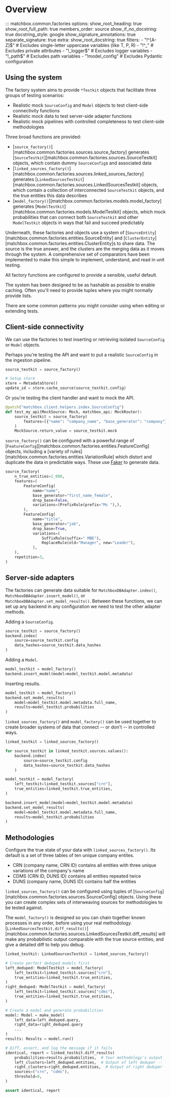 # Overview

::: matchbox.common.factories
    options:
        show_root_heading: true
        show_root_full_path: true
        members_order: source
        show_if_no_docstring: true
        docstring_style: google
        show_signature_annotations: true
        separate_signature: true
        extra:
            show_root_docstring: true
        filters:
            - "!^[A-Z]$"  # Excludes single-letter uppercase variables (like T, P, R)
            - "!^_"       # Excludes private attributes
            - "!_logger$"  # Excludes logger variables
            - "!_path$"    # Excludes path variables
            - "!model_config" # Excludes Pydantic configuration

## Using the system

The factory system aims to provide `*Testkit` objects that facilitate three groups of testing scenarios:

* Realistic mock `SourceConfig` and `Model` objects to test client-side connectivity functions
* Realistic mock data to test server-side adapter functions
* Realistic mock pipelines with controlled completeness to test client-side methodologies

Three broad functions are provided:

* [`source_factory()`][matchbox.common.factories.sources.source_factory] generates [`SourceTestkit`][matchbox.common.factories.sources.SourceTestkit] objects, which contain dummy `SourceConfig`s and associated data
* [`linked_sources_factory()`][matchbox.common.factories.sources.linked_sources_factory] generates [`LinkedSourcesTestkit`][matchbox.common.factories.sources.LinkedSourcesTestkit] objects, which contain a collection of interconnected `SourceTestkit` objects, and the true entities this data describes
* [`model_factory()`][matchbox.common.factories.models.model_factory] generates [`ModelTestkit`][matchbox.common.factories.models.ModelTestkit] objects, which mock probabilities that can connect both `SourceTestkit` and other `ModelTestkit` objects in ways that fail and succeed predictably

Underneath, these factories and objects use a system of [`SourceEntity`][matchbox.common.factories.entities.SourceEntity] and [`ClusterEntity`][matchbox.common.factories.entities.ClusterEntity]s to share data. The source is the true answer, and the clusters are the merging data as it moves through the system. A comprehensive set of comparators have been implemented to make this simple to implement, understand, and read in unit testing.

All factory functions are configured to provide a sensible, useful default.

The system has been designed to be as hashable as possible to enable caching. Often you'll need to provide tuples where you might normally provide lists.

There are some common patterns you might consider using when editing or extending tests.

## Client-side connectivity

We can use the factories to test inserting or retrieving isolated `SourceConfig` or `Model` objects.

Perhaps you're testing the API and want to put a realistic `SourceConfig` in the ingestion pipeline.

```python
source_testkit = source_factory()

# Setup store
store = MetadataStore()
update_id = store.cache_source(source_testkit.config)
```

Or you're testing the client handler and want to mock the API.

```python
@patch("matchbox.client.helpers.index.SourceConfig")
def test_my_api(MockSource: Mock, matchbox_api: MockRouter):
    source_testkit = source_factory(
        features=[{"name": "company_name", "base_generator": "company"}]
    )
    MockSource.return_value = source_testkit.mock
```

`source_factory()` can be configured with a powerful range of [`FeatureConfig`][matchbox.common.factories.entities.FeatureConfig] objects, including a [variety of rules][matchbox.common.factories.entities.VariationRule] which distort and duplicate the data in predictable ways. These use [Faker](https://faker.readthedocs.io/) to generate data.

```python
source_factory(
    n_true_entities=1_000,
    features=(
        FeatureConfig(
            name="name",
            base_generator="first_name_female",
            drop_base=False,
            variations=(PrefixRule(prefix="Ms "),),
        ),
        FeatureConfig(
            name="title",
            base_generator="job",
            drop_base=True,
            variations=(
                SuffixRule(suffix=" MBE"),
                ReplaceRule(old="Manager", new="Leader"),
            ),
    ),
    repetition=3,
)
```

## Server-side adapters

The factories can generate data suitable for `MatchboxDBAdapter.index()`, `MatchboxDBAdapter.insert_model()`, or `MatchboxDBAdapter.set_model_results()`. Between these functions, we can set up any backend in any configuration we need to test the other adapter methods.

Adding a `SourceConfig`.

```python
source_testkit = source_factory()
backend.index(
    source=source_testkit.config
    data_hashes=source_testkit.data_hashes
)
```

Adding a `Model`.

```python
model_testkit = model_factory()
backend.insert_model(model=model_testkit.model.metadata)
```

Inserting results.

```python
model_testkit = model_factory()
backend.set_model_results(
    model=model_testkit.model.metadata.full_name, 
    results=model_testkit.probabilities
)
```

`linked_sources_factory()` and `model_factory()` can be used together to create broader systems of data that connect -- or don't -- in controlled ways.

```python
linked_testkit = linked_sources_factory()

for source_testkit in linked_testkit.sources.values():
    backend.index(
        source=source_testkit.config
        data_hashes=source_testkit.data_hashes
    )

model_testkit = model_factory(
    left_testkit=linked_testkit.sources["crn"],
    true_entities=linked_testkit.true_entities,
)

backend.insert_model(model=model_testkit.model.metadata)
backend.set_model_results(
    model=model_testkit.model.metadata.full_name, 
    results=model_testkit.probabilities
)
```

## Methodologies

Configure the true state of your data with `linked_sources_factory()`. Its default is a set of three tables of ten unique company entites.

* CRN (company name, CRN ID) contains all entities with three unique variations of the company's name
* CDMS (CRN ID, DUNS ID) contains all entities repeated twice
* DUNS (company name, DUNS ID) contains half the entities

`linked_sources_factory()` can be configured using tuples of [`SourceConfig`][matchbox.common.factories.sources.SourceConfig] objects. Using these you can create complex sets of interweaving sources for methodologies to be tested against.

The `model_factory()` is designed so you can chain together known processes in any order, before using your real methodology. [`LinkedSourcesTestkit.diff_results()`][matchbox.common.factories.sources.LinkedSourcesTestkit.diff_results] will make any probabilistic output comparable with the true source entities, and give a detailed diff to help you debug.

```python
linked_testkit: LinkedSourcesTestkit = linked_sources_factory()

# Create perfect deduped models first
left_deduped: ModelTestkit = model_factory(
    left_testkit=linked_testkit.sources["crn"],
    true_entities=linked_testkit.true_entities,
)
right_deduped: ModelTestkit = model_factory(
    left_testkit=linked_testkit.sources["cdms"],
    true_entities=linked_testkit.true_entities,
)

# Create a model and generate probabilities
model: Model = make_model(
    left_data=left_deduped.query,
    right_data=right_deduped.query
    ...
)
results: Results = model.run()

# Diff, assert, and log the message if it fails
identical, report = linked_testkit.diff_results(
    probabilities=results.probabilities,  # Your methodology's output
    left_clusters=left_deduped.entities,  # Output of left deduper -- left input to your methodology
    right_clusters=right_deduped.entities,  # Output of right deduper -- left input to your methodology
    sources=("crn", "cdms"),
    threshold=0,
)

assert identical, report
```